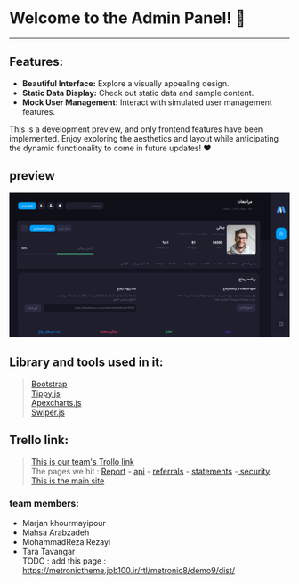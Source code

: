 # Welcome to the Admin Panel! 🔗
---
## Features:

- **Beautiful Interface:** Explore a visually appealing design.
- **Static Data Display:** Check out static data and sample content.
- **Mock User Management:** Interact with simulated user management features.

This is a development preview, and only frontend features have been implemented. Enjoy exploring the aesthetics and layout while anticipating the dynamic functionality to come in future updates! ❤<br>

## preview
<img src="images/Captu89re.PNG"><br>
## Library and tools used in it:
> [Bootstrap](https://getbootstrap.com/)  <br>
> [Tippy.js](https://tippyjs.bootcss.com/)  <br>
> [Apexcharts.js](https://apexcharts.com/)   <br>
> [Swiper.js](https://swiperjs.com/)  <br>

## Trello link:
>[ This is our team's Trollo link](https://trello.com/invite/b/vmQGBPfV/ATTIa0495ce0937f7d8489ad7b8329e96e57ABB5F047/admin-panel) <br>
> The pages we hit :
[Report](https://metronictheme.job100.ir/rtl/metronic8/demo9/dist/account/logs.html) - [api](https://metronictheme.job100.ir/rtl/metronic8/demo9/dist/account/api-keys.html) - [referrals](https://metronictheme.job100.ir/rtl/metronic8/demo9/dist/account/referrals.html ) - [statements](https://metronictheme.job100.ir/rtl/metronic8/demo9/dist/account/statements.html) -[ security](https://metronictheme.job100.ir/rtl/metronic8/demo9/dist/account/security.html)<br>
> [This is the main site](https://metronictheme.job100.ir/rtl/metronic8/demo9/dist/account/statements.html)  <br>

 ### team members: 
 - Marjan khourmayipour
 - Mahsa Arabzadeh
 - MohammadReza Rezayi
 - Tara Tavangar<br>
TODO : add this page : https://metronictheme.job100.ir/rtl/metronic8/demo9/dist/

